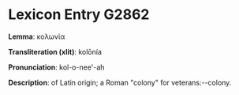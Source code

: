 # Lexicon Entry G2862

**Lemma**: κολωνία

**Transliteration (xlit)**: kolōnía

**Pronunciation**: kol-o-nee'-ah

**Description**:
of Latin origin; a Roman "colony" for veterans:--colony.
